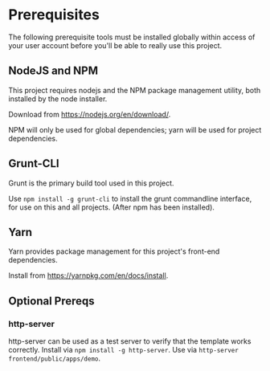 # Prerequisites
The following prerequisite tools must be installed globally within access of
your user account before you'll be able to really use this project. 

## NodeJS and NPM
This project requires nodejs and the NPM package management utility, both
installed by the node installer.

Download from https://nodejs.org/en/download/.

NPM will only be used for global dependencies; yarn will be used for project dependencies.

## Grunt-CLI
Grunt is the primary build tool used in this project.

Use `npm install -g grunt-cli` to install the grunt commandline interface, for 
use on this and all projects. (After npm has been installed).

## Yarn
Yarn provides package management for this project's front-end dependencies.

Install from https://yarnpkg.com/en/docs/install.

## Optional Prereqs

### http-server
http-server can be used as a test server to verify that the template works correctly. Install via 
`npm install -g http-server`. Use via `http-server frontend/public/apps/demo`.